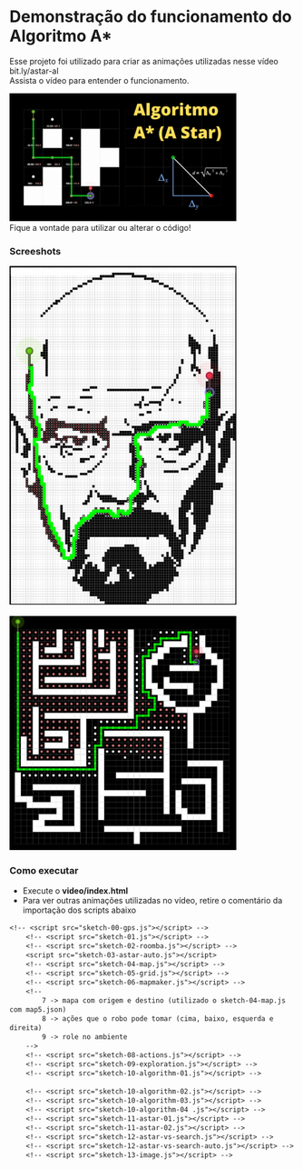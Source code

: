 # Demonstração do funcionamento do Algoritmo A*

Esse projeto foi utilizado para criar as animações utilizadas nesse vídeo bit.ly/astar-al
<br/>Assista o vídeo para entender o funcionamento. 

<a href="bit.ly/astar-al" target="_blank">
  <img src="assets/miniature.png" width="400px">
</a>
<br/>
Fique a vontade para utilizar ou alterar o código!

### Screeshots

<img src="assets/walter.png" width="400px">
<br/><br/>
<img src="assets/map4.png" width="400px">

### Como executar

* Execute o **video/index.html**
* Para ver outras animações utilizadas no vídeo, retire o comentário da importação dos scripts abaixo
```
<!-- <script src="sketch-00-gps.js"></script> -->
    <!-- <script src="sketch-01.js"></script> -->
    <!-- <script src="sketch-02-roomba.js"></script> -->
    <script src="sketch-03-astar-auto.js"></script>
    <!-- <script src="sketch-04-map.js"></script> -->
    <!-- <script src="sketch-05-grid.js"></script> -->
    <!-- <script src="sketch-06-mapmaker.js"></script> -->
    <!--
        7 -> mapa com origem e destino (utilizado o sketch-04-map.js com map5.json)
        8 -> ações que o robo pode tomar (cima, baixo, esquerda e direita)
        9 -> role no ambiente
    -->
    <!-- <script src="sketch-08-actions.js"></script> -->
    <!-- <script src="sketch-09-exploration.js"></script> -->
    <!-- <script src="sketch-10-algorithm-01.js"></script> -->
    
    <!-- <script src="sketch-10-algorithm-02.js"></script> -->
    <!-- <script src="sketch-10-algorithm-03.js"></script> -->
    <!-- <script src="sketch-10-algorithm-04 .js"></script> -->
    <!-- <script src="sketch-11-astar-01.js"></script> -->
    <!-- <script src="sketch-11-astar-02.js"></script> -->
    <!-- <script src="sketch-12-astar-vs-search.js"></script> -->
    <!-- <script src="sketch-12-astar-vs-search-auto.js"></script> -->
    <!-- <script src="sketch-13-image.js"></script> -->
```